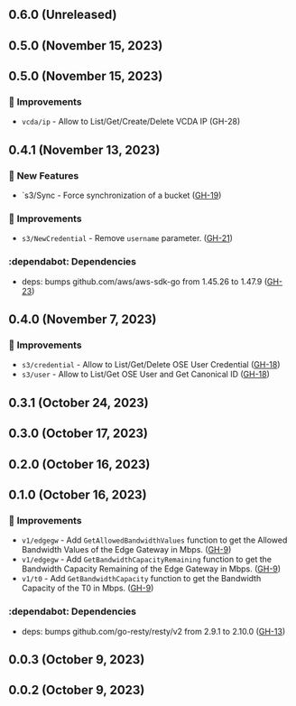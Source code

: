 ## 0.6.0 (Unreleased)
## 0.5.0 (November 15, 2023)
## 0.5.0 (November 15, 2023)

### :tada: **Improvements**

* `vcda/ip` - Allow to List/Get/Create/Delete VCDA IP (GH-28)

## 0.4.1 (November 13, 2023)

### :rocket: **New Features**

* `s3/Sync - Force synchronization of a bucket ([GH-19](https://github.com/orange-cloudavenue/terraform-provider-cloudavenue/issues/19))

### :tada: **Improvements**

* `s3/NewCredential` - Remove `username` parameter. ([GH-21](https://github.com/orange-cloudavenue/terraform-provider-cloudavenue/issues/21))

### :dependabot: **Dependencies**

* deps: bumps github.com/aws/aws-sdk-go from 1.45.26 to 1.47.9 ([GH-23](https://github.com/orange-cloudavenue/terraform-provider-cloudavenue/issues/23))

## 0.4.0 (November  7, 2023)

### :tada: **Improvements**

* `s3/credential` - Allow to List/Get/Delete OSE User Credential ([GH-18](https://github.com/orange-cloudavenue/terraform-provider-cloudavenue/issues/18))
* `s3/user` - Allow to List/Get OSE User and Get Canonical ID ([GH-18](https://github.com/orange-cloudavenue/terraform-provider-cloudavenue/issues/18))

## 0.3.1 (October 24, 2023)
## 0.3.0 (October 17, 2023)
## 0.2.0 (October 16, 2023)
## 0.1.0 (October 16, 2023)

### :tada: **Improvements**

* `v1/edgegw` - Add `GetAllowedBandwidthValues` function to get the Allowed Bandwidth Values of the Edge Gateway in Mbps. ([GH-9](https://github.com/orange-cloudavenue/terraform-provider-cloudavenue/issues/9))
* `v1/edgegw` - Add `GetBandwidthCapacityRemaining` function to get the Bandwidth Capacity Remaining of the Edge Gateway in Mbps. ([GH-9](https://github.com/orange-cloudavenue/terraform-provider-cloudavenue/issues/9))
* `v1/t0` - Add `GetBandwidthCapacity` function to get the Bandwidth Capacity of the T0 in Mbps. ([GH-9](https://github.com/orange-cloudavenue/terraform-provider-cloudavenue/issues/9))

### :dependabot: **Dependencies**

* deps: bumps github.com/go-resty/resty/v2 from 2.9.1 to 2.10.0 ([GH-13](https://github.com/orange-cloudavenue/terraform-provider-cloudavenue/issues/13))

## 0.0.3 (October  9, 2023)
## 0.0.2 (October  9, 2023)
